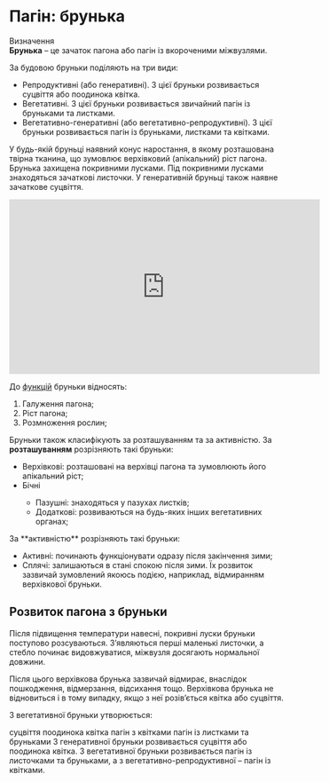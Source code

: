 # Пагін: брунька

<div class="eoz-wrap">
<span class="eoz">Визначення</span>
<div class="eoz-text">
<b>Брунька</b> – це зачаток пагона або пагiн iз вкороченими мiжвузлями.
</div>
</div>

За будовою бруньки подiляють на три види:

* <span class="p1">Репродуктивнi</span> (або генеративнi). З цiєї бруньки розвивається суцвiття або поодинока квiтка.
* <span class="p1">Вегетативнi</span>. З цiєї бруньки розвивається звичайний пагiн iз бруньками та листками.
* <span class="p1">Вегетативно-генеративнi</span> (або вегетативно-репродуктивнi). З цiєї бруньки розвивається пагiн iз бруньками, листками та квiтками. 


У будь-якiй бруньцi наявний конус наростання, в якому розташована твірна тканина, що зумовлює верхівковий (апікальний) ріст пагона. Брунька захищена покривними лусками. Пiд покривними лусками знаходяться зачатковi листочки. У генеративнiй бруньцi також наявне зачаткове суцвiття.

<div class="fluidMedia">
<iframe align="center" width="560" height="315" src="https://www.youtube.com/embed/zZoJadSvhjQ" frameborder="0" allowfullscreen></iframe>
</div>
<div class="popup">
</div>


До <u>функцiй</u> бруньки вiдносять:

1. Галуження пагона;
2. Рiст пагона;
3. Розмноження рослин;

Бруньки також класифiкують за розташуванням та за активнiстю.
За **розташуванням** розрiзняють такi бруньки:
<ul>
    <li><span class="p1">Верхiвковi</span>: розташовані на верхівці пагона та зумовлюють його апікальний ріст;</li>
    <li><span class="p1">Бічні</span></li>
    <ul>
        <li><span class="p1">Пазушні</span>: знаходяться у пазухах листків;</li>
        <li><span class="p1">Додаткові</span>: розвиваються на будь-яких інших вегетативних органах;</li>
</ul>
</ul>
За **активнiстю** розрiзняють такi бруньки:
<ul>
    <li><span class="p1">Активнi</span>: починають функцiонувати одразу пiсля закiнчення зими;</li>
    <li><span class="p1">Сплячi</span>: залишаються в стані спокою після зими. Їх розвиток зазвичай зумовлений якоюсь подією, наприклад, відмиранням верхівкової бруньки.</li>
</ul>

## Розвиток пагона з бруньки

Пiсля пiдвищення температури навеснi, покривнi луски бруньки поступово розсуваються. З’являються першi маленькi листочки, а стебло починає видовжуватися, мiжвузля досягають нормальної довжини.

Пiсля цього верхiвкова брунька зазвичай вiдмирає, внаслiдок пошкодження, вiдмерзання, вiдсихання тощо. Верхiвкова брунька не вiдновиться i в тому випадку, якщо з неї розiв’ється квiтка або суцвiття.

<quiz correctLabel="correct" incorrectLabel="incorrect" checkLabel="check"> 
    <question text="">
        <p>З вегетативної бруньки утворюється:</p>
        <answer>суцвіття</answer>
        <answer>поодинока квітка</answer>
        <answer>пагін з квітками</answer>
        <answer correct>пагін із листками та бруньками</answer>
    <explanation>
    З генеративної бруньки розвивається суцвіття або поодинока квітка. З вегетативної бруньки розвивається пагін із листочками та бруньками, а з вегетативно-репродуктивної – пагін із квітками.
    </explanation>
    </question>
</quiz>



